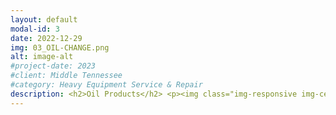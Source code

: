 ```yaml
---
layout: default
modal-id: 3
date: 2022-12-29
img: 03_OIL-CHANGE.png
alt: image-alt
#project-date: 2023
#client: Middle Tennessee
#category: Heavy Equipment Service & Repair
description: <h2>Oil Products</h2> <p><img class="img-responsive img-centered" src="/assets/amsoil_logo.png"></p> <p>We are proud to offer the full range of <a href="https://www.amsoil.com/" target="_blank" rel="noopener noreferrer">Amsoil</a> products including engine oil, gear oil, transmission fluid, and hydraulic oil. Amsoil is an upgrade over other conventional, synthetic blend, and other full synthetic options. We stock a few high-use Amsoil products and can genreally obtain any Amsoil product with 3 business days. Amsoil is the standard option in our Oil Services or we can sell you the Amsoil directly if you want to do your own oil changes. The initial cost for Amsoil products can be higher than cheap alternatives but the long-term benefits are proven.</p><br> <p>SOCO Industrial chose to stock a few different grades of the <a href="https://amsoilcontent.com/ams/lit/databulletins/g2880.pdf" target="_blank" rel="noopener noreferrer">Amsoil Signature Series</a> 100% synthetic oils becuase of their superior engineered qualities. Amsoil products are highly engineered oils that provide wear protection, extreme temperature performance, and fuel efficiency that conventional lubricants just can't touch. To learn more about the difference between other lubricants labeled "Full Synthetic" and Amsoil 100% synthetic lubricants, read <a href="https://blog.amsoil.com/100-synthetic-oil-vs-full-synthetic-oil-whats-the-difference/" target="_blank" rel="noopener noreferrer">this</a> article.</p><br><p>When used with Amsoil filters, Amsoil Signature Series lubricants are <a href="https://www.amsoil.com/about/guarantee/" target="_blank" rel="noopener noreferrer">guaranteed</a> up to 25,000 miles or 1-year (whichever comes first) for engine wear protection under normal service conditions and up to 15,000 miles or 1-year (whichever comes first) for engine wear protection under severe service. Amsoil Signature Series oils also have 50% more detergents than the Amsoil OE series, the detergents help keep oil passages clean and battle sludge build up in the engine.</p><br><p>Under an <a href="https://www.astm.org/d6891-23.html" target="_blank" rel="noopener noreferrer">ASTM D6891 standard test</a>, Amsoil Signature Series 0W20 oil provided 75% more engine protection against horsepower loss and wear. As Amsoil puts it; <i>"Some may claim that Signature Series is over-engineered. Perfect. It’s not for everyone. It’s for those who want the absolute best engine protection — and it delivers."</i></p><br><p> <h2>Oil Services</h2> </p>  <p> <img class="img-responsive img-centered" src="/assets/Webstore-Basic-Oil-Change-Passenger-Vehicle.jpg"> </p> <p>SOCO Industrial offers Oil Services for heavy equipment and fleet vehicles; Engine Oil Service and Hydraulic Oil Services, or we can build a custom service package specific to your fleet. We even offer used oil collection services for those who have bulk used oil they want to get rid of. We can service multiple vehicles or equipment assets in one visit.</p><br><p class="text-left"><b>Engine Oil Services can include:</b></p> <p class="text-left">- Engine Oil</p> <p class="text-left">- Engine Oil Filter</p> <p class="text-left">- Engine Air Filter(s)</p><p class="text-left">- Cabin Air Filter(s)</p> <p class="text-left">- Top-Off All Fluids (Coolant, Windshield Washer, Brake Fluid, Power Steering Fluid, DEF, ATF or CVT</p> <p class="text-left">- Disposal of used filters/oil</p> <p class="text-left">- Vehicle/Equipment Reset</p> <p class="text-left">- Windshield Mileage/Hour Sticker</p> <p class="text-left">- Vacuum Cab Floor</p> <p class="text-left">- Maintenance Record Keeping</p><br><p>Our standard engine oil option for diesel engines is <a href="https://www.amsoil.com/p/amsoil-signature-series-15w-40-100-synthetic-max-duty-diesel-oil-dme/" target="_blank" rel="noopener noreferrer">Amsoil Signature Series 15W40</a>. Our standard option for Gasoline engines is the manufactures recommended grade in the Amsoil Signature Series.</p><p>There are quantity discounts available for scheduling multiple Premium Engine Oil Services in the same visit.</p> <p>24/7 emergency services available.</p> <p>Keep your employees focused on doing their job and let SOCO Industrial focus on keeping your fleet vehicles and heavy equipment preventative maintenance consistent.</p><br><p class="text-left"> <p class="text-left"><b>Hydraulic Oil Services can include:</b></p> <p class="text-left">- Hydraulic Oil</p> <p class="text-left">- Pressure-Side Hydraulic Oil Filter </p> <p class="text-left">- Return-Side Hydraulic Oil Filter</p> <p class="text-left">-Clean Suction Strainer</p> <p class="text-left">- Disposal of used filters/fluids</p> <p class="text-left">- Equipment Reset</p> <p class="text-left">- Windshield Mileage or Hour Sticker</p> <p class="text-left">- Vacuum Cab Floor</p> <p class="text-left">- Maintenance Record Keeping</p> <p>Our standard hydraulic oil option is the <a href="https://www.amsoil.com/p/amsoil-iso-32-commercial-grade-hydraulic-oil-hcg32/" target="_blank" rel="noopener noreferrer">Amsoil Commercial Grade ISO32</a>. <p>You can also specify additional services to build a custom service package.</p> <p>24/7 emergency services available.</p> <p>Keep your employees focused on doing their job and let SOCO Industrial focus on keeping your heavy equipment preventative maintenance consistent.</p>  
---
```

